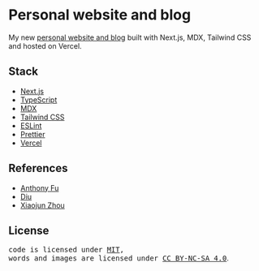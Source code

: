 # Personal website and blog

My new [personal website and blog](https://blog-next-gray-rho.vercel.app) built with Next.js, MDX, Tailwind CSS and hosted on Vercel.

## Stack

- [Next.js](https://nextjs.org)
- [TypeScript](https://www.typescriptlang.org)
- [MDX](https://github.com/hashicorp/next-mdx-remote)
- [Tailwind CSS](https://tailwindcss.com)
- [ESLint](https://eslint.org)
- [Prettier](https://prettier.io)
- [Vercel](http://vercel.com)

## References
- [Anthony Fu](https://antfu.me)
- [Diu](https://ddiu.io)
- [Xiaojun Zhou](https://xiaojun.im)

## License
<samp>code is licensed under <a href='./LICENSE'>MIT</a>,<br> words and images are licensed under <a href='https://creativecommons.org/licenses/by-nc-sa/4.0/'>CC BY-NC-SA 4.0</a></samp>.